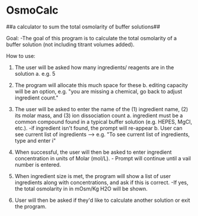 # OsmoCalc
##a calculator to sum the total osmolarity of buffer solutions##

Goal: 
	-The goal of this program is to calculate the total osmolarity of a buffer solution (not including titrant volumes added). 

How to use: 

1. The user will be asked how many ingredients/ reagents are in the solution
	a. e.g. 5
	
 2. The program will allocate this much space for these
		b. editing capacity will be an option, e.g. "you are missing a chemical, go back to adjust ingredient count." 
	
 3. The user will be asked to enter the name of the  (1) ingredient name, (2) its molar mass, and (3) ion dissociation count
		a. ingredient must be a common compound found in a typical buffer solution (e.g. HEPES, MgCl, etc.). 
			-if ingredient isn't found, the prompt will re-appear
		b. User can see current list of ingredients --> e.g. "To see current list of ingredients, type and enter i" 
	
 4. When successful, the user will then be asked to enter ingredient concentration in units of Molar (mol/L). 
		- Prompt will continue until a vail number is entered. 
	
 5. When ingredient size is met, the program will show a list of user ingredients along with concentrations, and ask if this is correct. 
		-If yes, the total osmolarity in in mOsm/Kg H2O will be shown.
	
 6. User will then be asked if they'd like to calculate another solution or exit the program. 
